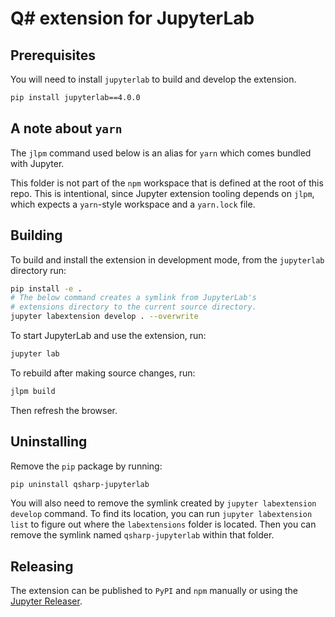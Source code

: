 # Q# extension for JupyterLab

## Prerequisites

You will need to install `jupyterlab` to build and develop the extension.

```bash
pip install jupyterlab==4.0.0
```

## A note about `yarn`

The `jlpm` command used below is an alias for `yarn` which comes bundled with Jupyter.

This folder is not part of the `npm` workspace that is defined at the root of this repo.
This is intentional, since Jupyter extension tooling depends on `jlpm`, which expects a
`yarn`-style workspace and a `yarn.lock` file.

## Building

To build and install the extension in development mode, from the `jupyterlab` directory run:

```bash
pip install -e .
# The below command creates a symlink from JupyterLab's
# extensions directory to the current source directory.
jupyter labextension develop . --overwrite
```

To start JupyterLab and use the extension, run:

```bash
jupyter lab
```

To rebuild after making source changes, run:

```bash
jlpm build
```

Then refresh the browser.

## Uninstalling

Remove the `pip` package by running:

```bash
pip uninstall qsharp-jupyterlab
```

You will also need to remove the symlink created by `jupyter labextension develop`
command. To find its location, you can run `jupyter labextension list` to figure out where the `labextensions` folder is located. Then you can remove the symlink named `qsharp-jupyterlab` within that folder.

## Releasing

The extension can be published to `PyPI` and `npm` manually or using the [Jupyter Releaser](https://github.com/jupyter-server/jupyter_releaser).
